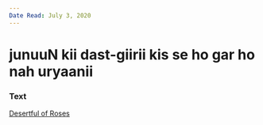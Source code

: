 ```yaml
---
Date Read: July 3, 2020
---
```


# junuuN kii dast-giirii kis se ho gar ho nah uryaanii

### Text
[Desertful of Roses](http://www.columbia.edu/itc/mealac/pritchett/00ghalib/064/index_064.html)

